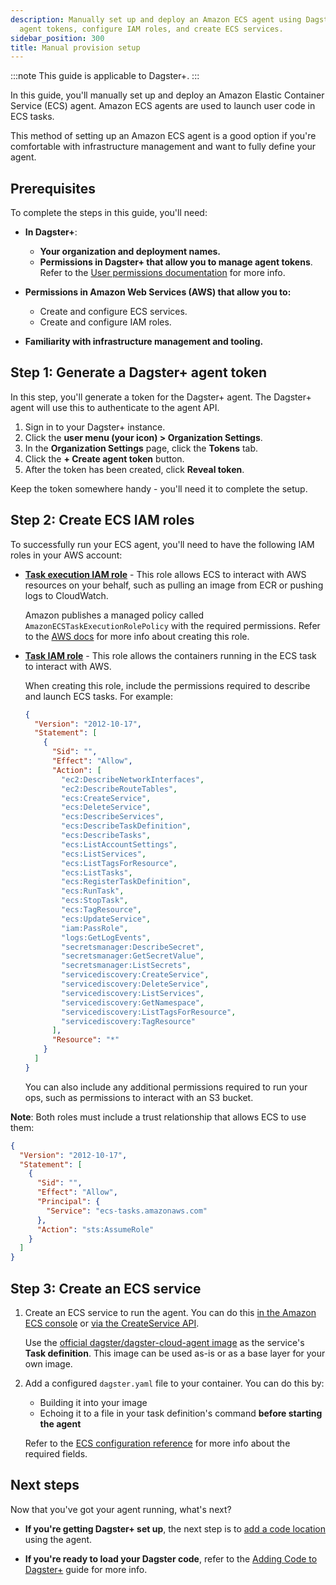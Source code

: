 ```yaml
---
description: Manually set up and deploy an Amazon ECS agent using Dagster+, generate
  agent tokens, configure IAM roles, and create ECS services.
sidebar_position: 300
title: Manual provision setup
---
```

:::note
This guide is applicable to Dagster+.
:::

In this guide, you'll manually set up and deploy an Amazon Elastic Container Service (ECS) agent. Amazon ECS agents are used to launch user code in ECS tasks.

This method of setting up an Amazon ECS agent is a good option if you're comfortable with infrastructure management and want to fully define your agent.

## Prerequisites

To complete the steps in this guide, you'll need:

- **In Dagster+**:

  - **Your organization and deployment names.**
  - **Permissions in Dagster+ that allow you to manage agent tokens**. Refer to the [User permissions documentation](/dagster-plus/features/authentication-and-access-control/rbac/users) for more info.

- **Permissions in Amazon Web Services (AWS) that allow you to:**

  - Create and configure ECS services.
  - Create and configure IAM roles.

- **Familiarity with infrastructure management and tooling.**

## Step 1: Generate a Dagster+ agent token

In this step, you'll generate a token for the Dagster+ agent. The Dagster+ agent will use this to authenticate to the agent API.

1. Sign in to your Dagster+ instance.
2. Click the **user menu (your icon) > Organization Settings**.
3. In the **Organization Settings** page, click the **Tokens** tab.
4. Click the **+ Create agent token** button.
5. After the token has been created, click **Reveal token**.

Keep the token somewhere handy - you'll need it to complete the setup.

## Step 2: Create ECS IAM roles

To successfully run your ECS agent, you'll need to have the following IAM roles in your AWS account:

- [**Task execution IAM role**](https://docs.aws.amazon.com/AmazonECS/latest/developerguide/task_execution_IAM_role.html) - This role allows ECS to interact with AWS resources on your behalf, such as pulling an image from ECR or pushing logs to CloudWatch.

  Amazon publishes a managed policy called `AmazonECSTaskExecutionRolePolicy` with the required permissions. Refer to the [AWS docs](https://docs.aws.amazon.com/AmazonECS/latest/developerguide/task_execution_IAM_role.html#create-task-execution-role) for more info about creating this role.

- [**Task IAM role**](https://docs.aws.amazon.com/AmazonECS/latest/developerguide/task-iam-roles.html) - This role allows the containers running in the ECS task to interact with AWS.

  When creating this role, include the permissions required to describe and launch ECS tasks. For example:

  ```json
  {
    "Version": "2012-10-17",
    "Statement": [
      {
        "Sid": "",
        "Effect": "Allow",
        "Action": [
          "ec2:DescribeNetworkInterfaces",
          "ec2:DescribeRouteTables",
          "ecs:CreateService",
          "ecs:DeleteService",
          "ecs:DescribeServices",
          "ecs:DescribeTaskDefinition",
          "ecs:DescribeTasks",
          "ecs:ListAccountSettings",
          "ecs:ListServices",
          "ecs:ListTagsForResource",
          "ecs:ListTasks",
          "ecs:RegisterTaskDefinition",
          "ecs:RunTask",
          "ecs:StopTask",
          "ecs:TagResource",
          "ecs:UpdateService",
          "iam:PassRole",
          "logs:GetLogEvents",
          "secretsmanager:DescribeSecret",
          "secretsmanager:GetSecretValue",
          "secretsmanager:ListSecrets",
          "servicediscovery:CreateService",
          "servicediscovery:DeleteService",
          "servicediscovery:ListServices",
          "servicediscovery:GetNamespace",
          "servicediscovery:ListTagsForResource",
          "servicediscovery:TagResource"
        ],
        "Resource": "*"
      }
    ]
  }
  ```

  You can also include any additional permissions required to run your ops, such as permissions to interact with an S3 bucket.

**Note**: Both roles must include a trust relationship that allows ECS to use them:

```json
{
  "Version": "2012-10-17",
  "Statement": [
    {
      "Sid": "",
      "Effect": "Allow",
      "Principal": {
        "Service": "ecs-tasks.amazonaws.com"
      },
      "Action": "sts:AssumeRole"
    }
  ]
}
```

## Step 3: Create an ECS service

1. Create an ECS service to run the agent. You can do this [in the Amazon ECS console](https://docs.aws.amazon.com/AmazonECS/latest/developerguide/create-service-console-v2.html) or [via the CreateService API](https://docs.aws.amazon.com/AmazonECS/latest/APIReference/API_CreateService.html).

   Use the [official dagster/dagster-cloud-agent image](https://hub.docker.com/r/dagster/dagster-cloud-agent) as the service's **Task definition**. This image can be used as-is or as a base layer for your own image.

2. Add a configured `dagster.yaml` file to your container. You can do this by:

   - Building it into your image
   - Echoing it to a file in your task definition's command **before starting the agent**

   Refer to the [ECS configuration reference](/dagster-plus/deployment/deployment-types/hybrid/amazon-ecs/configuration-reference#per-deployment-configuration) for more info about the required fields.

## Next steps

Now that you've got your agent running, what's next?

- **If you're getting Dagster+ set up**, the next step is to [add a code location](/dagster-plus/deployment/code-locations) using the agent.

- **If you're ready to load your Dagster code**, refer to the [Adding Code to Dagster+](/dagster-plus/deployment/code-locations) guide for more info.
